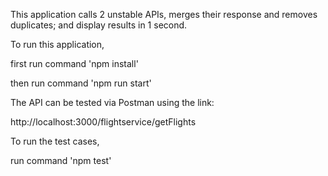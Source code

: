 This application calls 2 unstable APIs, merges their response and removes duplicates; and display results in 1 second.

To run this application,

first run command 'npm install'

then run command 'npm run start'

The API can be tested via Postman using the link:

http://localhost:3000/flightservice/getFlights


To run the test cases,

run command 'npm test'
